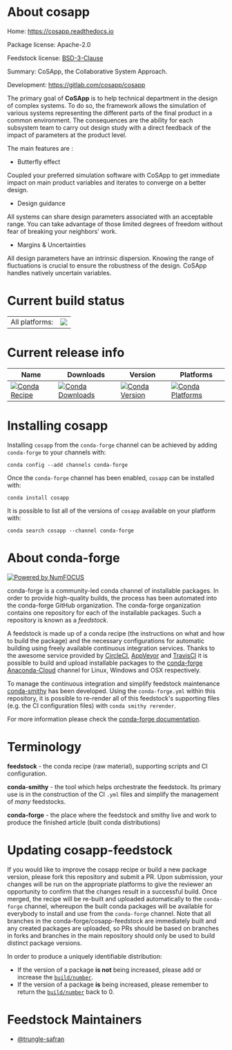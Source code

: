 About cosapp
============

Home: https://cosapp.readthedocs.io

Package license: Apache-2.0

Feedstock license: [BSD-3-Clause](https://github.com/conda-forge/cosapp-feedstock/blob/master/LICENSE.txt)

Summary: CoSApp, the Collaborative System Approach.

Development: https://gitlab.com/cosapp/cosapp

The primary goal of **CoSApp** is to help technical department in the design of complex systems.
To do so, the framework allows the simulation of various systems representing the different
parts of the final product in a common environment. The consequences are the ability for each
subsystem team to carry out design study with a direct feedback of the impact of parameters at
the product level.

The main features are :

- Butterfly effect

Coupled your preferred simulation software with CoSApp to get immediate impact on main product
variables and iterates to converge on a better design.

- Design guidance

All systems can share design parameters associated with an acceptable range. You can take advantage
of those limited degrees of freedom without fear of breaking your neighbors' work.

- Margins & Uncertainties

All design parameters have an intrinsic dispersion. Knowing the range of fluctuations is crucial to
ensure the robustness of the design. CoSApp handles natively uncertain variables.


Current build status
====================


<table><tr><td>All platforms:</td>
    <td>
      <a href="https://dev.azure.com/conda-forge/feedstock-builds/_build/latest?definitionId=10886&branchName=master">
        <img src="https://dev.azure.com/conda-forge/feedstock-builds/_apis/build/status/cosapp-feedstock?branchName=master">
      </a>
    </td>
  </tr>
</table>

Current release info
====================

| Name | Downloads | Version | Platforms |
| --- | --- | --- | --- |
| [![Conda Recipe](https://img.shields.io/badge/recipe-cosapp-green.svg)](https://anaconda.org/conda-forge/cosapp) | [![Conda Downloads](https://img.shields.io/conda/dn/conda-forge/cosapp.svg)](https://anaconda.org/conda-forge/cosapp) | [![Conda Version](https://img.shields.io/conda/vn/conda-forge/cosapp.svg)](https://anaconda.org/conda-forge/cosapp) | [![Conda Platforms](https://img.shields.io/conda/pn/conda-forge/cosapp.svg)](https://anaconda.org/conda-forge/cosapp) |

Installing cosapp
=================

Installing `cosapp` from the `conda-forge` channel can be achieved by adding `conda-forge` to your channels with:

```
conda config --add channels conda-forge
```

Once the `conda-forge` channel has been enabled, `cosapp` can be installed with:

```
conda install cosapp
```

It is possible to list all of the versions of `cosapp` available on your platform with:

```
conda search cosapp --channel conda-forge
```


About conda-forge
=================

[![Powered by NumFOCUS](https://img.shields.io/badge/powered%20by-NumFOCUS-orange.svg?style=flat&colorA=E1523D&colorB=007D8A)](http://numfocus.org)

conda-forge is a community-led conda channel of installable packages.
In order to provide high-quality builds, the process has been automated into the
conda-forge GitHub organization. The conda-forge organization contains one repository
for each of the installable packages. Such a repository is known as a *feedstock*.

A feedstock is made up of a conda recipe (the instructions on what and how to build
the package) and the necessary configurations for automatic building using freely
available continuous integration services. Thanks to the awesome service provided by
[CircleCI](https://circleci.com/), [AppVeyor](https://www.appveyor.com/)
and [TravisCI](https://travis-ci.com/) it is possible to build and upload installable
packages to the [conda-forge](https://anaconda.org/conda-forge)
[Anaconda-Cloud](https://anaconda.org/) channel for Linux, Windows and OSX respectively.

To manage the continuous integration and simplify feedstock maintenance
[conda-smithy](https://github.com/conda-forge/conda-smithy) has been developed.
Using the ``conda-forge.yml`` within this repository, it is possible to re-render all of
this feedstock's supporting files (e.g. the CI configuration files) with ``conda smithy rerender``.

For more information please check the [conda-forge documentation](https://conda-forge.org/docs/).

Terminology
===========

**feedstock** - the conda recipe (raw material), supporting scripts and CI configuration.

**conda-smithy** - the tool which helps orchestrate the feedstock.
                   Its primary use is in the construction of the CI ``.yml`` files
                   and simplify the management of *many* feedstocks.

**conda-forge** - the place where the feedstock and smithy live and work to
                  produce the finished article (built conda distributions)


Updating cosapp-feedstock
=========================

If you would like to improve the cosapp recipe or build a new
package version, please fork this repository and submit a PR. Upon submission,
your changes will be run on the appropriate platforms to give the reviewer an
opportunity to confirm that the changes result in a successful build. Once
merged, the recipe will be re-built and uploaded automatically to the
`conda-forge` channel, whereupon the built conda packages will be available for
everybody to install and use from the `conda-forge` channel.
Note that all branches in the conda-forge/cosapp-feedstock are
immediately built and any created packages are uploaded, so PRs should be based
on branches in forks and branches in the main repository should only be used to
build distinct package versions.

In order to produce a uniquely identifiable distribution:
 * If the version of a package **is not** being increased, please add or increase
   the [``build/number``](https://conda.io/docs/user-guide/tasks/build-packages/define-metadata.html#build-number-and-string).
 * If the version of a package **is** being increased, please remember to return
   the [``build/number``](https://conda.io/docs/user-guide/tasks/build-packages/define-metadata.html#build-number-and-string)
   back to 0.

Feedstock Maintainers
=====================

* [@trungle-safran](https://github.com/trungle-safran/)

